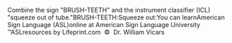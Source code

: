 Combine the sign "BRUSH-TEETH" and the instrument classifier (ICL)
  "squeeze out of tube."BRUSH-TEETH:Squeeze out:You can learnAmerican Sign Language (ASL)online at American Sign Language University ™ASLresources by Lifeprint.com  ©  Dr. William Vicars